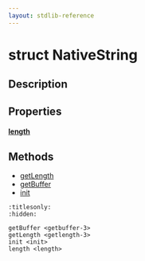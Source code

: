 ```yaml
---
layout: stdlib-reference
---
```


# struct NativeString

## Description



## Properties

####  <a id="decl-length"></a>[length](length.html)

## Methods

* [getLength](getlength-3.html)
* [getBuffer](getbuffer-3.html)
* [init](init.html)


```{toctree}
:titlesonly:
:hidden:

getBuffer <getbuffer-3>
getLength <getlength-3>
init <init>
length <length>
```
